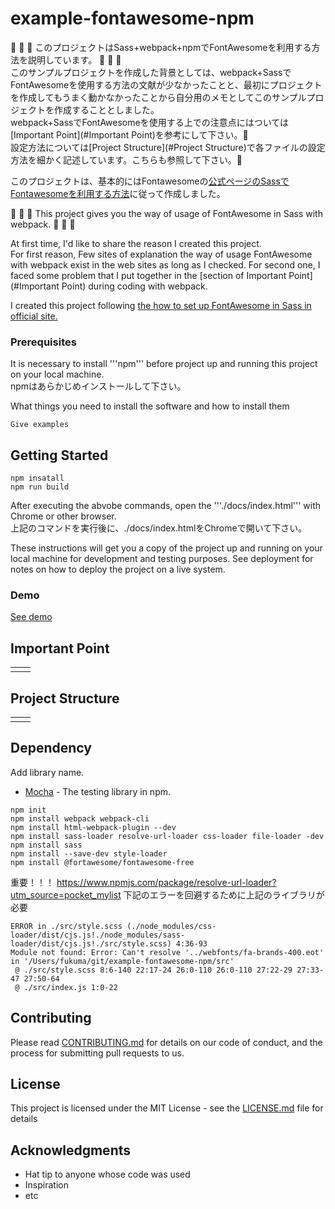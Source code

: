 # example-fontawesome-npm
🎉 🎉 🎉 このプロジェクトはSass+webpack+npmでFontAwesomeを利用する方法を説明しています。  🎉 🎉 🎉  
このサンプルプロジェクトを作成した背景としては、webpack+SassでFontAwesomeを使用する方法の文献が少なかったことと、最初にプロジェクトを作成してもうまく動かなかったことから自分用のメモとしてこのサンプルプロジェクトを作成することとしました。  
webpack+SassでFontAwesomeを使用する上での注意点にはついては[Important Point](#Important Point)を参考にして下さい。👀  
設定方法については[Project Structure](#Project Structure)で各ファイルの設定方法を細かく記述しています。こちらも参照して下さい。👀  

このプロジェクトは、基本的にはFontawesomeの[公式ページのSassでFontawesomeを利用する方法](https://fontawesome.com/v5.0/how-to-use/on-the-web/using-with/sass)に従って作成しました。  

🎉 🎉 🎉 This project gives you the way of usage of FontAwesome in Sass with webpack. 🎉 🎉 🎉  

At first time, I'd like to share the reason I created this project.  
For first reason, Few sites of explanation the way of usage FontAwesome with webpack exist in the web sites as long as I checked. For second one, I faced some problem that I put together in the [section of Important Point](#Important Point) during coding with webpack.  

I created this project following [the how to set up FontAwesome in Sass in official site.](https://fontawesome.com/v5.0/how-to-use/on-the-web/using-with/sass)


### Prerequisites
It is necessary to install '''npm''' before project up and running this project on your local machine.  
npmはあらかじめインストールして下さい。

What things you need to install the software and how to install them

```
Give examples
```

## Getting Started
```
npm insatall
npm run build
```

After executing the abvobe commands, open the '''./docs/index.html''' with Chrome or other browser.  
上記のコマンドを実行後に、./docs/index.htmlをChromeで開いて下さい。

These instructions will get you a copy of the project up and running on your local machine for development and testing purposes. See deployment for notes on how to deploy the project on a live system.


### Demo
[See demo](http://www.dropwizard.io/1.0.2/docs/)

## Important Point
|     |     |
| --- | --- |
|     |     |

## Project Structure
|     |     |
| --- | --- |
|     |     |

## Dependency 
Add library name.  
* [Mocha](https://www.npmjs.com/package/mocha) - The testing library in npm.  

```
npm init
npm install webpack webpack-cli
npm install html-webpack-plugin --dev
npm install sass-loader resolve-url-loader css-loader file-loader -dev
npm install sass
npm install --save-dev style-loader
npm install @fortawesome/fontawesome-free
```

重要！！！
https://www.npmjs.com/package/resolve-url-loader?utm_source=pocket_mylist
下記のエラーを回避するために上記のライブラリが必要
```
ERROR in ./src/style.scss (./node_modules/css-loader/dist/cjs.js!./node_modules/sass-loader/dist/cjs.js!./src/style.scss) 4:36-93
Module not found: Error: Can't resolve '../webfonts/fa-brands-400.eot' in '/Users/fukuma/git/example-fontawesome-npm/src'
 @ ./src/style.scss 8:6-140 22:17-24 26:0-110 26:0-110 27:22-29 27:33-47 27:50-64
 @ ./src/index.js 1:0-22
 ```

## Contributing

Please read [CONTRIBUTING.md](https://gist.github.com/PurpleBooth/b24679402957c63ec426) for details on our code of conduct, and the process for submitting pull requests to us.

## License

This project is licensed under the MIT License - see the [LICENSE.md](LICENSE.md) file for details

## Acknowledgments

* Hat tip to anyone whose code was used
* Inspiration
* etc
